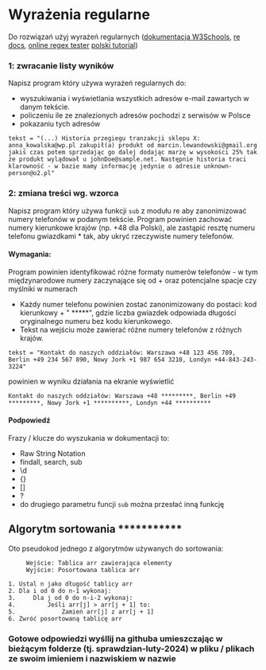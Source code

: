 # Wyrażenia regularne
Do rozwiązań użyj wyrażeń regularnych ([dokumentacja W3Schools](https://www.w3schools.com/python/python_regex.asp), [re docs](https://docs.python.org/3/library/re.html), [online regex tester](https://regex101.com/) [polski tutorial](https://ggoralski.gitlab.io/python-wprowadzenie/czesc_ii/2_01-regex/))

### 1: zwracanie listy wyników
Napisz program który używa wyrażeń regularnych do:
- wyszukiwania i wyświetlania wszystkich adresów e-mail zawartych w danym tekście.
- policzeniu ile ze znalezionych adresów pochodzi z serwisów w Polsce
- pokazaniu tych adresów

```
tekst = "(...) Historia przegiegu tranzakcji sklepu X: anna_kowalska@wp.pl zakupił(a) produkt od marcin.lewandowski@gmail.org jakiś czas potem sprzedając go dalej dodając marżę w wysokości 25% tak że produkt wylądował u johnDoe@sample.net. Następnie historia traci klarowność - w bazie mamy informację jedynie o adresie unknown-person@o2.pl"
```

### 2: zmiana treści wg. wzorca
Napisz program który używa funkcji `sub` z modułu re aby zanonimizować numery telefonów w podanym tekście. Program powinien zachować numery kierunkowe krajów (np. +48 dla Polski), ale zastąpić resztę numeru telefonu gwiazdkami * tak, aby ukryć rzeczywiste numery telefonów.

#### Wymagania:

Program powinien identyfikować różne formaty numerów telefonów - w tym międzynarodowe numery zaczynające się od + oraz potencjalne spacje czy myślniki w numerach
- Każdy numer telefonu powinien zostać zanonimizowany do postaci: kod kierunkowy + " *****", gdzie liczba gwiazdek odpowiada długości oryginalnego numeru bez kodu kierunkowego.
- Tekst na wejściu może zawierać różne numery telefonów z różnych krajów.

```
tekst = "Kontakt do naszych oddziałów: Warszawa +48 123 456 789, Berlin +49 234 567 890, Nowy Jork +1 987 654 3210, Londyn +44-843-243-3224"
```
powinien w wyniku działania na ekranie wyświetlić
```
Kontakt do naszych oddziałów: Warszawa +48 *********, Berlin +49 *********, Nowy Jork +1 **********, Londyn +44 **********
```


#### Podpowiedź
Frazy /  klucze do wyszukania w dokumentacji to:
- Raw String Notation
- findall, search, sub
- \d
- {}
- []
- ?
- do drugiego parametru funcji `sub` można przesłać inną funkcję

## Algorytm sortowania *********** 
Oto pseudokod jednego z algorytmów używanych do sortowania:
```
     Wejście: Tablica arr zawierająca elementy
     Wyjście: Posortowana tablica arr

1. Ustal n jako długość tablicy arr
2. Dla i od 0 do n-1 wykonaj:
3.     Dla j od 0 do n-i-2 wykonaj:
4.         Jeśli arr[j] > arr[j + 1] to:
5.             Zamień arr[j] z arr[j + 1]
6. Zwróć posortowaną tablicę arr
```



### Gotowe odpowiedzi wyśllij na githuba umieszczając w bieżącym folderze (tj. sprawdzian-luty-2024) w pliku / plikach ze swoim imieniem i nazwiskiem w nazwie
